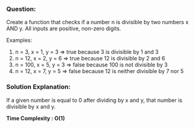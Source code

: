 ### Question:

Create a function that checks if a number n is divisible by two numbers x AND y. All inputs are positive, non-zero digits.
 
Examples:
1) n =   3, x = 1, y = 3 =>  true because   3 is divisible by 1 and 3
2) n =  12, x = 2, y = 6 =>  true because  12 is divisible by 2 and 6
3) n = 100, x = 5, y = 3 => false because 100 is not divisible by 3
4) n =  12, x = 7, y = 5 => false because  12 is neither divisible by 7 nor 5


### Solution Explanation:

If a given number is equal to 0 after dividing by x and y, that number is divisible by x and y. 

**Time Complexity : O(1)**

